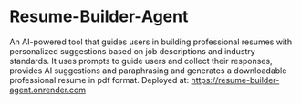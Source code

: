 # Resume-Builder-Agent
An AI-powered tool that guides users in building professional resumes with personalized suggestions based on job descriptions and industry standards.
It uses prompts to guide users and collect their responses, provides AI suggestions and paraphrasing and generates a downloadable professional resume in pdf format.
Deployed at: https://resume-builder-agent.onrender.com
